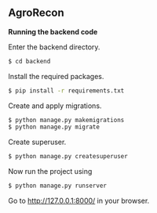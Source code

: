 ## AgroRecon

**Running the backend code**

Enter the backend directory.
```sh
$ cd backend 
```
Install the required packages.
```sh
$ pip install -r requirements.txt
```
Create and apply migrations.
```sh
$ python manage.py makemigrations
$ python manage.py migrate
```
Create superuser.
```sh
$ python manage.py createsuperuser
```
Now run the project using
```sh
$ python manage.py runserver
```
Go to http://127.0.0.1:8000/ in your browser.